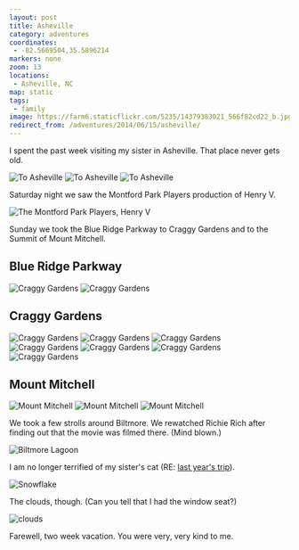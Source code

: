 ```yaml
---
layout: post
title: Asheville
category: adventures
coordinates:
 - -82.5669504,35.5896214
markers: none
zoom: 13
locations:
 - Asheville, NC
map: static
tags:
 - family
image: https://farm6.staticflickr.com/5235/14379383021_566f82cd22_b.jpg
redirect_from: /adventures/2014/06/15/asheville/
---
```



I spent the past week visiting my sister in Asheville. That place never gets old.

<div class="photos">
<img src="https://farm3.staticflickr.com/2932/14359506266_17b8e6c057_b.jpg" class="img-thirds" alt="To Asheville">
<img src="https://farm4.staticflickr.com/3842/14382595485_042f21127b_b.jpg" class="img-thirds" alt="To Asheville">
<img src="https://farm4.staticflickr.com/3873/14195968389_354d8496b8_b.jpg" class="img-thirds" alt="To Asheville">
</div>

Saturday night we saw the Montford Park Players production of Henry V.

<div class="photos">
<img src="https://farm4.staticflickr.com/3910/14402788473_1ee992a51b_b.jpg" alt="The Montford Park Players, Henry V">
</div>

Sunday we took the Blue Ridge Parkway to Craggy Gardens and to the Summit of Mount Mitchell.

## Blue Ridge Parkway

<div class="photos">
<img src="https://farm3.staticflickr.com/2922/14381664344_6d6a0120ec_b.jpg" class="img-half" alt="Craggy Gardens">
<img src="https://farm6.staticflickr.com/5570/14382642245_f878f4810c_b.jpg" class="img-half" alt="Craggy Gardens">
</div>

## Craggy Gardens

<div class="photos">
<img src="https://farm3.staticflickr.com/2909/14382645935_0e6a17b8ba_b.jpg" class="img-half" alt="Craggy Gardens">
<img src="https://farm3.staticflickr.com/2903/14359576816_55bdf877aa_b.jpg" class="img-half" alt="Craggy Gardens">
<img src="https://farm4.staticflickr.com/3871/14382667665_539a65d48e_b.jpg" alt="Craggy Gardens">
<img src="https://farm4.staticflickr.com/3844/14196101908_29aa8aa35b_b.jpg" class="img-wide" alt="Craggy Gardens">
<img src="https://farm6.staticflickr.com/5552/14382699575_2d07c91186_b.jpg" class="img-tall" alt="Craggy Gardens">
<img src="https://farm6.staticflickr.com/5279/14222719407_9db27f53e7_b.jpg" class="img-tall" alt="Craggy Gardens">
<img src="https://farm6.staticflickr.com/5235/14379383021_566f82cd22_b.jpg" class="img-wide" alt="Craggy Gardens">
</div>

## Mount Mitchell

<div class="photos">
<img src="https://farm3.staticflickr.com/2895/14245564347_0aae622b0b_b.jpg" alt="Mount Mitchell">

<img src="https://farm4.staticflickr.com/3854/14245412348_688649865b_b.jpg" class="img-half" alt="Mount Mitchell">
<img src="https://farm4.staticflickr.com/3865/14245409458_80639980e4_b.jpg" class="img-half" alt="Mount Mitchell">
</div>

We took a few strolls around Biltmore. We rewatched Richie Rich after finding out that the movie was filmed there. (Mind blown.)

<div class="photos">
<img src="https://farm6.staticflickr.com/5548/14423920595_23280bd847_b.jpg" alt="Biltmore Lagoon">
</div>

I am no longer terrified of my sister's cat (RE: [last year's trip](/adventures/2013/04/07/north-carolina/)).

<div class="photos">
<img src="https://farm4.staticflickr.com/3840/14400793776_67680268bf_b.jpg" alt="Snowflake">
</div>

The clouds, though. (Can you tell that I had the window seat?)

<div class="photos">
<img src="https://farm4.staticflickr.com/3857/14400794776_36de02c81c_b.jpg" alt="clouds">
</div>

Farewell, two week vacation. You were very, very kind to me.
